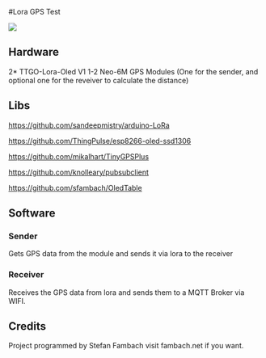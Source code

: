 #Lora GPS Test 

<img src="./img/spLora32GPSProjectCombination.jpg">

## Hardware 
2* TTGO-Lora-Oled V1
1-2 Neo-6M GPS Modules (One for the sender, and optional one for the reveiver to calculate the distance)


## Libs
<p><a href="https://github.com/sandeepmistry/arduino-LoRa">https://github.com/sandeepmistry/arduino-LoRa</a></p>
<p><a href="https://github.com/ThingPulse/esp8266-oled-ssd1306">https://github.com/ThingPulse/esp8266-oled-ssd1306</a></p>
<p><a href="https://github.com/mikalhart/TinyGPSPlus">https://github.com/mikalhart/TinyGPSPlus</a></p>
<p><a href="https://github.com/knolleary/pubsubclient">https://github.com/knolleary/pubsubclient</a></p>
<p><a href="https://github.com/sfambach/OledTable">https://github.com/sfambach/OledTable</a></p>


## Software
### Sender
Gets GPS data from the module and sends it via lora to the receiver

### Receiver
Receives the GPS data from lora and sends them to a MQTT Broker via WIFI. 

## Credits
Project programmed by Stefan Fambach visit fambach.net if you want. 
